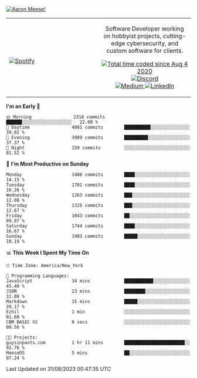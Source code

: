[![Aaron Meese!](https://user-images.githubusercontent.com/17814535/88975338-a2aabf00-d27f-11ea-963f-8a19608716b4.png)](https://github.com/ajmeese7/readme-ascii "README ASCII")

<!-- Modified from project here: https://github.com/novatorem/novatorem -->
<table width="100%">
  <tr>
  <td width="50%">

&nbsp; <br> [![Spotify](https://ajmeese7.vercel.app/api/spotify)](https://open.spotify.com/user/ajmeese)

  </td>
  <td width="50%">
    <p align="center">
    Software Developer working on hobbyist projects, cutting-edge cybersecurity, and custom software for clients.
    </p>
    <p align="center">
      <a href="https://wakatime.com/@f726891d-3b02-46cd-9b60-e8c59f9e2b14">
        <img src="https://wakatime.com/badge/user/f726891d-3b02-46cd-9b60-e8c59f9e2b14.svg" alt="Total time coded since Aug 4 2020" title="WakaTime" />
      </a>
      <a href="http://link.aaronmeese.com/discord">
        <img src="https://img.shields.io/badge/discord-ajmeese7%234835-369?style=flat-square&logo=discord&logoColor=white&color=purple" alt="Discord" title="Discord">
      </a>
      <br />
      <a href="https://link.aaronmeese.com/medium">
        <img src="https://img.shields.io/badge/medium-ajmeese7-1DB954?style=flat-square&logo=medium&logoColor=white" alt="Medium" title="Medium">
      </a>
      <a href="https://link.aaronmeese.com/linkedin">
        <img src="https://img.shields.io/badge/linkedIn-aaronmeese-1DB954?style=flat-square&logo=linkedin&logoColor=white&color=blue" alt="LinkedIn" title="LinkedIn">
      </a>
    </p>
  </td>

</table>

[//]: <> (The `&nbsp;` is to have Aphelion take up more space)

<!--START_SECTION:waka-->
**I'm an Early 🐤** 

```text
🌞 Morning                2310 commits        ██████░░░░░░░░░░░░░░░░░░░   22.09 % 
🌆 Daytime                4081 commits        ██████████░░░░░░░░░░░░░░░   39.02 % 
🌃 Evening                3909 commits        █████████░░░░░░░░░░░░░░░░   37.37 % 
🌙 Night                  159 commits         ░░░░░░░░░░░░░░░░░░░░░░░░░   01.52 % 
```
📅 **I'm Most Productive on Sunday** 

```text
Monday                   1480 commits        ████░░░░░░░░░░░░░░░░░░░░░   14.15 % 
Tuesday                  1701 commits        ████░░░░░░░░░░░░░░░░░░░░░   16.26 % 
Wednesday                1263 commits        ███░░░░░░░░░░░░░░░░░░░░░░   12.08 % 
Thursday                 1325 commits        ███░░░░░░░░░░░░░░░░░░░░░░   12.67 % 
Friday                   1043 commits        ██░░░░░░░░░░░░░░░░░░░░░░░   09.97 % 
Saturday                 1744 commits        ████░░░░░░░░░░░░░░░░░░░░░   16.67 % 
Sunday                   1903 commits        █████░░░░░░░░░░░░░░░░░░░░   18.19 % 
```


📊 **This Week I Spent My Time On** 

```text
🕑︎ Time Zone: America/New_York

💬 Programming Languages: 
JavaScript               34 mins             ███████████░░░░░░░░░░░░░░   45.40 % 
JSON                     23 mins             ████████░░░░░░░░░░░░░░░░░   31.08 % 
Markdown                 15 mins             █████░░░░░░░░░░░░░░░░░░░░   20.17 % 
Ezhil                    1 min               ░░░░░░░░░░░░░░░░░░░░░░░░░   01.60 % 
CBM BASIC V2             0 secs              ░░░░░░░░░░░░░░░░░░░░░░░░░   00.56 % 

🐱‍💻 Projects: 
guysinpants.com          1 hr 11 mins        ███████████████████████░░   92.76 % 
MeeseOS                  5 mins              ██░░░░░░░░░░░░░░░░░░░░░░░   07.24 % 
```


 Last Updated on 31/08/2023 00:47:35 UTC
<!--END_SECTION:waka-->
